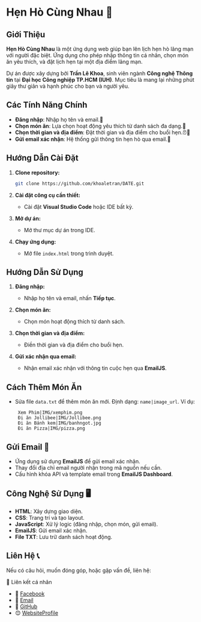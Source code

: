 # Hẹn Hò Cùng Nhau 💌

## Giới Thiệu

**Hẹn Hò Cùng Nhau** là một ứng dụng web giúp bạn lên lịch hẹn hò lãng mạn với người đặc biệt. Ứng dụng cho phép nhập thông tin cá nhân, chọn món ăn yêu thích, và đặt lịch hẹn tại một địa điểm lãng mạn.

Dự án được xây dựng bởi **Trần Lê Khoa**, sinh viên ngành **Công nghệ Thông tin** tại **Đại học Công nghiệp TP.HCM (IUH)**. Mục tiêu là mang lại những phút giây thư giãn và hạnh phúc cho bạn và người yêu.

## Các Tính Năng Chính

- **Đăng nhập**: Nhập họ tên và email.💌
- **Chọn món ăn**: Lựa chọn hoạt động yêu thích từ danh sách đa dạng.🍕
- **Chọn thời gian và địa điểm**: Đặt thời gian và địa điểm cho buổi hẹn.⏰📍
- **Gửi email xác nhận**: Hệ thống gửi thông tin hẹn hò qua email.📧

## Hướng Dẫn Cài Đặt

1. **Clone repository:**
   ```bash
   git clone https://github.com/khoaletran/DATE.git
   ```

2. **Cài đặt công cụ cần thiết:**
   - Cài đặt **Visual Studio Code** hoặc IDE bất kỳ.

3. **Mở dự án:**
   - Mở thư mục dự án trong IDE.

4. **Chạy ứng dụng:**
   - Mở file `index.html` trong trình duyệt.

## Hướng Dẫn Sử Dụng

1. **Đăng nhập:**
   - Nhập họ tên và email, nhấn **Tiếp tục**.

2. **Chọn món ăn:**
   - Chọn món hoạt động thích từ danh sách.

3. **Chọn thời gian và địa điểm:**
   - Điền thời gian và địa điểm cho buổi hẹn.

4. **Gửi xác nhận qua email:**
   - Nhận email xác nhận với thông tin cuộc hẹn qua **EmailJS**.

## Cách Thêm Món Ăn

- Sửa file `data.txt` để thêm món ăn mới. Định dạng: `name|image_url`.
  Ví dụ:
  ```
   Xem Phim|IMG/xemphim.png
   Đi ăn Jollibee|IMG/Jollibee.png
   Đi ăn Bánh kem|IMG/banhngot.jpg
   Đi ăn Pizza|IMG/pizza.png
  ```

## Gửi Email 📧

- Ứng dụng sử dụng **EmailJS** để gửi email xác nhận.
- Thay đổi địa chỉ email người nhận trong mã nguồn nếu cần.
- Cấu hình khóa API và template email trong **EmailJS Dashboard**.

## Công Nghệ Sử Dụng 🖥️

- **HTML**: Xây dựng giao diện.
- **CSS**: Trang trí và tạo layout.
- **JavaScript**: Xử lý logic (đăng nhập, chọn món, gửi email).
- **EmailJS**: Gửi email xác nhận.
- **File TXT**: Lưu trữ danh sách hoạt động.

## Liên Hệ 📞

Nếu có câu hỏi, muốn đóng góp, hoặc gặp vấn đề, liên hệ:

🔗 Liên kết cá nhân
- 📘 [Facebook](https://www.facebook.com/khoa.le.tran21)
- 📧 [Email](mailto:khoaletran709@gmail.com)
- 🐙 [GitHub](https://github.com/khoaletran)
- 😊 [WebsiteProfile](https://khoaletran.github.io/Profile/)
